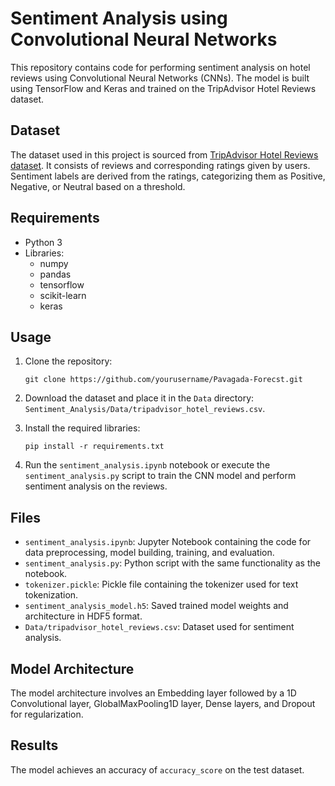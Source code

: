 # Sentiment Analysis using Convolutional Neural Networks

This repository contains code for performing sentiment analysis on hotel reviews using Convolutional Neural Networks (CNNs). The model is built using TensorFlow and Keras and trained on the TripAdvisor Hotel Reviews dataset.

## Dataset
The dataset used in this project is sourced from [TripAdvisor Hotel Reviews dataset](https://www.kaggle.com/andrewmvd/trip-advisor-hotel-reviews). It consists of reviews and corresponding ratings given by users. Sentiment labels are derived from the ratings, categorizing them as Positive, Negative, or Neutral based on a threshold.

## Requirements
- Python 3
- Libraries:
  - numpy
  - pandas
  - tensorflow
  - scikit-learn
  - keras

## Usage
1. Clone the repository:

    ```
    git clone https://github.com/yourusername/Pavagada-Forecst.git
    ```

2. Download the dataset and place it in the `Data` directory: `Sentiment_Analysis/Data/tripadvisor_hotel_reviews.csv`.

3. Install the required libraries:

    ```
    pip install -r requirements.txt
    ```

4. Run the `sentiment_analysis.ipynb` notebook or execute the `sentiment_analysis.py` script to train the CNN model and perform sentiment analysis on the reviews.

## Files
- `sentiment_analysis.ipynb`: Jupyter Notebook containing the code for data preprocessing, model building, training, and evaluation.
- `sentiment_analysis.py`: Python script with the same functionality as the notebook.
- `tokenizer.pickle`: Pickle file containing the tokenizer used for text tokenization.
- `sentiment_analysis_model.h5`: Saved trained model weights and architecture in HDF5 format.
- `Data/tripadvisor_hotel_reviews.csv`: Dataset used for sentiment analysis.

## Model Architecture
The model architecture involves an Embedding layer followed by a 1D Convolutional layer, GlobalMaxPooling1D layer, Dense layers, and Dropout for regularization.

## Results
The model achieves an accuracy of `accuracy_score` on the test dataset.

